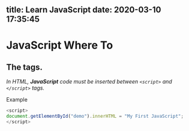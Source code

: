 title: Learn JavaScript
date: 2020-03-10 17:35:45
---
# JavaScript Where To #

## The tags. ##

*In HTML, **JavaScript** code must be inserted between `<script>` and `</script>` tags.*

Example

```javascript
<script>
document.getElementById("demo").innerHTML = "My First JavaScript";
</script>
```